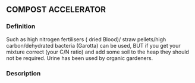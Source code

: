 ## COMPOST ACCELERATOR
### Definition
Such as high nitrogen fertilisers ( dried Blood)/  straw pellets/high carbon/dehydrated bacteria  (Garotta) can be used, BUT if you get your mixture correct (your C/N ratio) and add some soil to the heap they should not be required. Urine has been used by organic gardeners.

### Description

